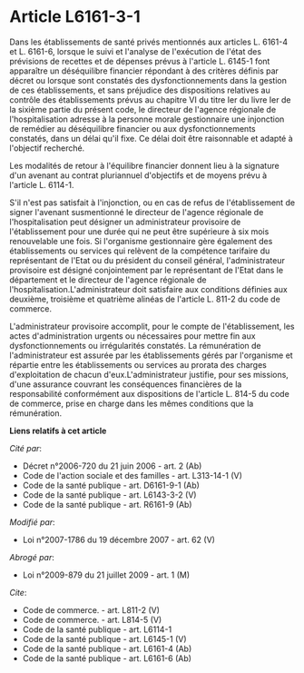 # Article L6161-3-1

Dans les établissements de santé privés mentionnés aux articles L. 6161-4 et L. 6161-6, lorsque le suivi et l'analyse de
l'exécution de l'état des prévisions de recettes et de dépenses prévus à l'article L. 6145-1 font apparaître un déséquilibre
financier répondant à des critères définis par décret ou lorsque sont constatés des dysfonctionnements dans la gestion de ces
établissements, et sans préjudice des dispositions relatives au contrôle des établissements prévus au chapitre VI du titre
Ier du livre Ier de la sixième partie du présent code, le directeur de l'agence régionale de l'hospitalisation adresse à la
personne morale gestionnaire une injonction de remédier au déséquilibre financier ou aux dysfonctionnements constatés, dans
un délai qu'il fixe. Ce délai doit être raisonnable et adapté à l'objectif recherché. 

Les modalités de retour à l'équilibre financier donnent lieu à la signature d'un avenant au contrat pluriannuel d'objectifs
et de moyens prévu à l'article L. 6114-1.

S'il n'est pas satisfait à l'injonction, ou en cas de refus de l'établissement de signer l'avenant susmentionné le directeur
de l'agence régionale de l'hospitalisation peut désigner un administrateur provisoire de l'établissement pour une durée qui
ne peut être supérieure à six mois renouvelable une fois. Si l'organisme gestionnaire gère également des établissements ou
services qui relèvent de la compétence tarifaire du représentant de l'Etat ou du président du conseil général,
l'administrateur provisoire est désigné conjointement par le représentant de l'Etat dans le département et le directeur de
l'agence régionale de l'hospitalisation.L'administrateur doit satisfaire aux conditions définies aux deuxième, troisième et
quatrième alinéas de l'article L. 811-2 du code de commerce.

L'administrateur provisoire accomplit, pour le compte de l'établissement, les actes d'administration urgents ou nécessaires
pour mettre fin aux dysfonctionnements ou irrégularités constatés. La rémunération de l'administrateur est assurée par les
établissements gérés par l'organisme et répartie entre les établissements ou services au prorata des charges d'exploitation
de chacun d'eux.L'administrateur justifie, pour ses missions, d'une assurance couvrant les conséquences financières de la
responsabilité conformément aux dispositions de l'article L. 814-5 du code de commerce, prise en charge dans les mêmes
conditions que la rémunération.

**Liens relatifs à cet article**

_Cité par_:

  - Décret n°2006-720 du 21 juin 2006 - art. 2 (Ab)
  - Code de l'action sociale et des familles - art. L313-14-1 (V)
  - Code de la santé publique - art. D6161-9-1 (Ab)
  - Code de la santé publique - art. L6143-3-2 (V)
  - Code de la santé publique - art. R6161-9 (Ab)

_Modifié par_:

  - Loi n°2007-1786 du 19 décembre 2007 - art. 62 (V)

_Abrogé par_:

  - Loi n°2009-879 du 21 juillet 2009 - art. 1 (M)

_Cite_:

  - Code de commerce. - art. L811-2 (V)
  - Code de commerce. - art. L814-5 (V)
  - Code de la santé publique - art. L6114-1
  - Code de la santé publique - art. L6145-1 (V)
  - Code de la santé publique - art. L6161-4 (Ab)
  - Code de la santé publique - art. L6161-6 (Ab)
